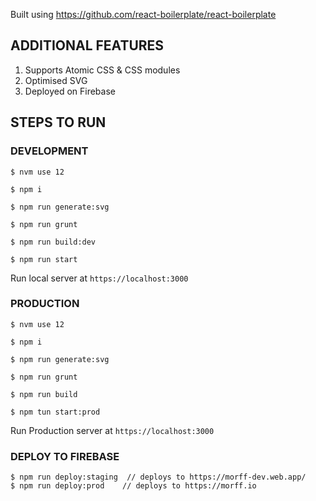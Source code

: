 Built using https://github.com/react-boilerplate/react-boilerplate

## **ADDITIONAL FEATURES**

1. Supports Atomic CSS & CSS modules
2. Optimised SVG
3. Deployed on Firebase

## **STEPS TO RUN**

### **DEVELOPMENT**

```
$ nvm use 12

$ npm i

$ npm run generate:svg

$ npm run grunt

$ npm run build:dev

$ npm run start
```

Run local server at `https://localhost:3000`

### **PRODUCTION**

```
$ nvm use 12

$ npm i

$ npm run generate:svg

$ npm run grunt

$ npm run build

$ npm tun start:prod
```

Run Production server at `https://localhost:3000`

### **DEPLOY TO FIREBASE**

```
$ npm run deploy:staging  // deploys to https://morff-dev.web.app/
$ npm run deploy:prod    // deploys to https://morff.io
```
